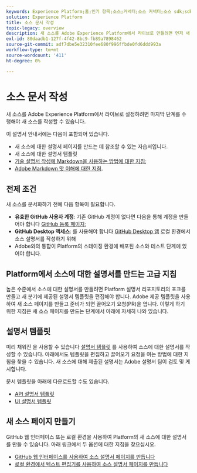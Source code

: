```yaml
---
keywords: Experience Platform;홈;인기 항목;소스;커넥터;소스 커넥터;소스 sdk;sdk;SDK
solution: Experience Platform
title: 소스 문서 작성
topic-legacy: overview
description: 새 소스를 Adobe Experience Platform에서 라이브로 만들려면 먼저 새 소스를 문서화하는 작업을 수행해야 합니다.
exl-id: 80daadb1-127f-4f42-8bc9-fb89a7898462
source-git-commit: adf7dbe5e32310fee680f996ffbde0fd6ddd993a
workflow-type: tm+mt
source-wordcount: '411'
ht-degree: 0%

---
```


# 소스 문서 작성

새 소스를 Adobe Experience Platform에서 라이브로 설정하려면 마지막 단계를 수행해야 새 소스를 작성할 수 있습니다.

이 설명서 안내서에는 다음이 포함되어 있습니다.

* 새 소스에 대한 설명서 페이지를 만드는 데 참조할 수 있는 자습서입니다.
* 새 소스에 대한 설명서 템플릿
* [기술 설명서 작성에 Markdown을 사용하는 방법에 대한 지침](https://experienceleague.adobe.com/docs/contributor/contributor-guide/writing-essentials/markdown.html?lang=en);
* [Adobe Markdown 맛 이해에 대한 지침](https://experienceleague.adobe.com/docs/contributor/contributor-guide/writing-essentials/markdown.html?lang=en#custom-markdown-extensions).

## 전제 조건

새 소스를 문서화하기 전에 다음 항목이 필요합니다.

* **유효한 GitHub 사용자 계정**: 기존 GitHub 계정이 없다면 다음을 통해 계정을 만들어야 합니다 [GitHub 등록 페이지](https://github.com/);
* **GitHub Desktop 액세스**: 를 사용해야 합니다 [GitHub Desktop 앱](https://desktop.github.com/) 로컬 환경에서 소스 설명서를 작성하기 위해
* Adobe와의 통합이 Platform의 스테이징 환경에 배포된 소스와 테스트 단계에 있어야 합니다.

## Platform에서 소스에 대한 설명서를 만드는 고급 지침

높은 수준에서 소스에 대한 설명서를 만들려면 Platform 설명서 리포지토리의 포크를 만들고 새 분기에 제공된 설명서 템플릿을 편집해야 합니다. Adobe 제공 템플릿을 사용하여 새 소스 페이지를 만들고 준비가 되면 끌어오기 요청(PR)을 엽니다. 이렇게 하기 위한 지침은 새 소스 페이지를 만드는 단계에서 아래에 자세히 나와 있습니다.

## 설명서 템플릿

미리 채워진 을 사용할 수 있습니다 [설명서 템플릿](./template.md) 를 사용하여 소스에 대한 설명서를 작성할 수 있습니다. 아래에서도 템플릿을 편집하고 끌어오기 요청을 여는 방법에 대한 지침을 찾을 수 있습니다. 새 소스에 대해 제출된 설명서는 Adobe 설명서 팀이 검토 및 게시합니다.

문서 템플릿을 아래에 다운로드할 수도 있습니다.

* [API 설명서 템플릿](../assets/api-template.zip)
* [UI 설명서 템플릿](../assets/ui-template.zip)

## 새 소스 페이지 만들기

GitHub 웹 인터페이스 또는 로컬 환경을 사용하여 Platform의 새 소스에 대한 설명서를 만들 수 있습니다. 아래 링크에서 두 옵션에 대한 지침을 찾으십시오.

* [GitHub 웹 인터페이스를 사용하여 소스 설명서 페이지를 만듭니다](./github.md)
* [로컬 환경에서 텍스트 편집기를 사용하여 소스 설명서 페이지를 만듭니다](./text-editor.md)
